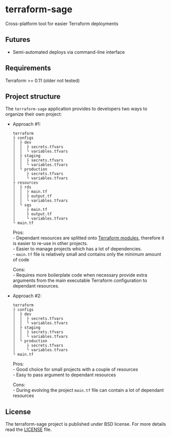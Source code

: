 # terraform-sage
Cross-platform tool for easier Terraform deployments

Futures
--------
- Semi-automated deploys via command-line interface

Requirements
------------
Terraform >= 0.11 (older not tested)

Project structure
-----------------
The `terraform-sage` application provides to developers two ways to organize their own project:
- Approach #1:
    ```
    terraform   
    ├ configs
    │  ├ dev
    │  │  ├ secrets.tfvars
    │  │  └ variables.tfvars  
    │  ├ staging
    │  │  ├ secrets.tfvars
    │  │  └ variables.tfvars  
    │  └ production
    │     ├ secrets.tfvars
    │     └ variables.tfvars   
    ├ resources
    │  ├ rds
    │  │  ├ main.tf
    │  │  ├ output.tf  
    │  │  └ variables.tfvars
    │  └ sqs 
    │     ├ main.tf
    │     ├ output.tf  
    │     └ variables.tfvars
    └ main.tf
    ```
    Pros:  
        - Dependant resources are splitted onto [Terraform modules](https://www.terraform.io/docs/configuration/modules.html), therefore it is easier to re-use in other projects.    
        - Easier to manage projects which has a lot of dependencies.  
        - `main.tf` file is relatively small and contains only the minimum amount of code  
 
    Cons:  
        - Requires more boilerplate code when necessary provide extra arguments from the main executable Terraform configuration to dependant resources.

- Approach #2:
    ```
    terraform   
    ├ configs
    │  ├ dev
    │  │  ├ secrets.tfvars
    │  │  └ variables.tfvars  
    │  ├ staging
    │  │  ├ secrets.tfvars
    │  │  └ variables.tfvars  
    │  └ production
    │     ├ secrets.tfvars
    │     └ variables.tfvars     
    └ main.tf
    ```
    Pros:  
        - Good choice for small projects with a couple of resources  
        - Easy to pass argument to dependant resources
        
    Cons:  
        - During evolving the project `main.tf` file can contain a lot of dependant resources

License
-------
The terraform-sage project is published under BSD license. For more details read the [LICENSE](https://github.com/Relrin/terraform-sage/blob/master/LICENSE) file.
